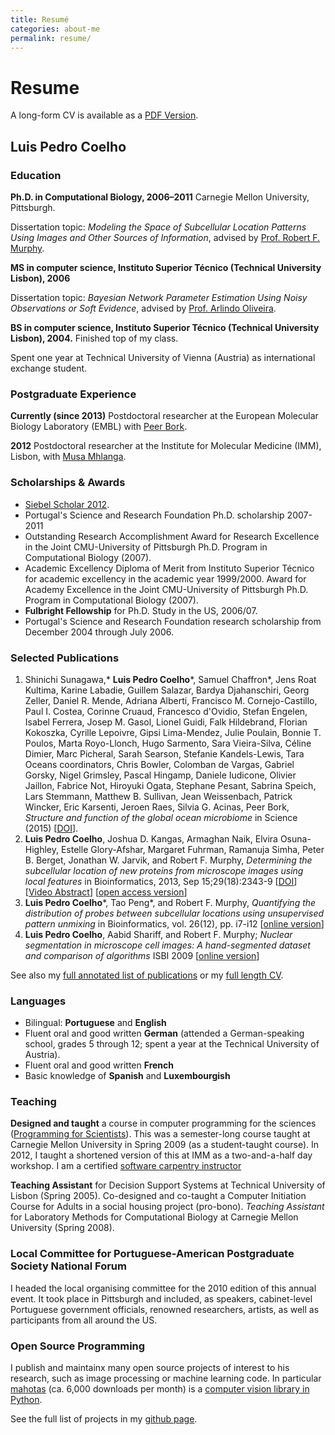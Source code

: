 ```yaml
---
title: Resumé
categories: about-me
permalink: resume/
---
```


# Resume

A long-form CV is available as a [PDF Version](/files/vita.pdf).

## Luis Pedro Coelho

### Education

**Ph.D. in Computational Biology, 2006–2011** Carnegie Mellon University, Pittsburgh.

Dissertation topic: *Modeling the Space of Subcellular Location Patterns Using
Images and Other Sources of Information*, advised by [Prof. Robert F.
Murphy](http://murphylab.web.cmu.edu/).


**MS in computer science, Instituto Superior Técnico (Technical University Lisbon), 2006**

Dissertation topic: *Bayesian Network Parameter Estimation Using Noisy
Observations or Soft Evidence*, advised by [Prof. Arlindo
Oliveira](http://kdbio.inesc-id.pt/~aml/).

**BS in computer science, Instituto Superior Técnico (Technical University Lisbon), 2004.**
Finished top of my class.

Spent one year at Technical University of Vienna (Austria) as international
exchange student.

### Postgraduate Experience

**Currently (since 2013)** Postdoctoral researcher at the European Molecular
Biology Laboratory (EMBL) with [Peer
Bork](http://www.embl.de/research/units/scb/bork/members/index.php?s_personId=173).

**2012** Postdoctoral researcher at the Institute for Molecular Medicine (IMM),
Lisbon, with [Musa Mhlanga](http://mhlangalab.synbio.csir.co.za/).

### Scholarships & Awards

- [Siebel Scholar 2012](http://www.siebelscholars.com/scholars/785).
- Portugal's Science and Research Foundation Ph.D. scholarship 2007-2011
- Outstanding Research Accomplishment
    Award for Research Excellence in the Joint CMU-University of Pittsburgh
    Ph.D. Program in Computational Biology (2007).
- Academic Excellency
    Diploma of Merit from Instituto Superior Técnico for academic excellency in
    the academic year 1999/2000. Award for Academy Excellence in the Joint
    CMU-University of Pittsburgh Ph.D. Program in Computational Biology (2007).
- **Fulbright Fellowship** for Ph.D. Study in the US, 2006/07.
- Portugal's Science and Research Foundation research scholarship from December
  2004 through July 2006.


### Selected Publications

1.  Shinichi Sunagawa,* **Luis Pedro Coelho**\*, Samuel Chaffron*, Jens Roat
    Kultima, Karine Labadie, Guillem Salazar, Bardya Djahanschiri, Georg
    Zeller, Daniel R. Mende, Adriana Alberti, Francisco M. Cornejo-Castillo,
    Paul I. Costea, Corinne Cruaud, Francesco d'Ovidio, Stefan Engelen, Isabel
    Ferrera, Josep M. Gasol, Lionel Guidi, Falk Hildebrand, Florian Kokoszka,
    Cyrille Lepoivre, Gipsi Lima-Mendez, Julie Poulain, Bonnie T. Poulos, Marta
    Royo-Llonch, Hugo Sarmento, Sara Vieira-Silva, Céline Dimier, Marc
    Picheral, Sarah Searson, Stefanie Kandels-Lewis, Tara Oceans coordinators,
    Chris Bowler, Colomban de Vargas, Gabriel Gorsky, Nigel Grimsley, Pascal
    Hingamp, Daniele Iudicone, Olivier Jaillon, Fabrice Not, Hiroyuki Ogata,
    Stephane Pesant, Sabrina Speich, Lars Stemmann, Matthew B. Sullivan, Jean
    Weissenbach, Patrick Wincker, Eric Karsenti, Jeroen Raes, Silvia G. Acinas,
    Peer Bork, _Structure and function of the global ocean microbiome_ in
    Science (2015) [[DOI](http://doi.org/10.1126/science.1261359)].
2.  **Luis Pedro Coelho**, Joshua D. Kangas, Armaghan Naik, Elvira
    Osuna-Highley, Estelle Glory-Afshar, Margaret Fuhrman, Ramanuja Simha,
    Peter B.  Berget, Jonathan W. Jarvik, and Robert F.  Murphy, *Determining
    the subcellular location of new proteins from microscope images using local
    features* in Bioinformatics, 2013, Sep 15;29(18):2343-9
    [[DOI](http://dx.doi.org/10.1093/bioinformatics/btt392)] [[Video
    Abstract](http://dx.doi.org/10.6084/m9.figshare.744842)] [[open access
    version](http://www.ncbi.nlm.nih.gov/pmc/articles/PMC3753569/)]
3.  **Luis Pedro Coelho**\*, Tao Peng*, and Robert F. Murphy, *Quantifying
    the distribution of probes between subcellular locations using unsupervised
    pattern unmixing* in Bioinformatics, vol. 26(12), pp. i7-i12 [[online
    version](http://bioinformatics.oxfordjournals.org/cgi/content/abstract/26/12/i7)]
4.  **Luis Pedro Coelho**, Aabid Shariff, and Robert F. Murphy;  *Nuclear
    segmentation in microscope cell images: A hand-segmented dataset and
    comparison of algorithms* ISBI 2009 [[online
    version](http://dx.doi.org/10.1109/ISBI.2009.5193098)]

See also my [full annotated list of publications](/publications) or my [full
length CV](/files/vita.pdf).

### Languages

- Bilingual: **Portuguese** and **English**
- Fluent oral and good written **German** (attended a German-speaking school,
  grades 5 through 12; spent a year at the Technical University of Austria).
- Fluent oral and good written **French**
- Basic knowledge of **Spanish** and **Luxembourgish**

### Teaching

**Designed and taught** a course in computer programming for the sciences
([Programming for Scientists](/pfs)). This was a semester-long course taught
at Carnegie Mellon University in Spring 2009 (as a student-taught course). In
2012, I taught a shortened version of this at IMM as a two-and-a-half day
workshop. I am a certified [software carpentry
instructor](http://software-carpentry.org/pages/team.html)

**Teaching Assistant** for Decision Support Systems at Technical University of
Lisbon (Spring 2005). Co-designed and co-taught a Computer Initiation Course for
Adults in a social housing project (pro-bono). *Teaching Assistant* for
Laboratory Methods for Computational Biology at Carnegie Mellon University
(Spring 2008).

### Local Committee for Portuguese-American Postgraduate Society National Forum

I headed the local organising committee for the 2010 edition of this annual
event. It took place in Pittsburgh and included, as speakers, cabinet-level
Portuguese government officials, renowned researchers, artists, as well as
participants from all around the US.

### Open Source Programming

I publish and maintainx many open source projects of interest to his research,
such as image processing or machine learning code. In particular
[mahotas](https://github.com/luispedro/mahotas) (ca. 6,000 downloads per month)
is a [computer vision library in
Python](http://openresearchsoftware.metajnl.com/article/view/jors.ac).

See the full list of projects in my [github
page](http://www.github.com/luispedro).

